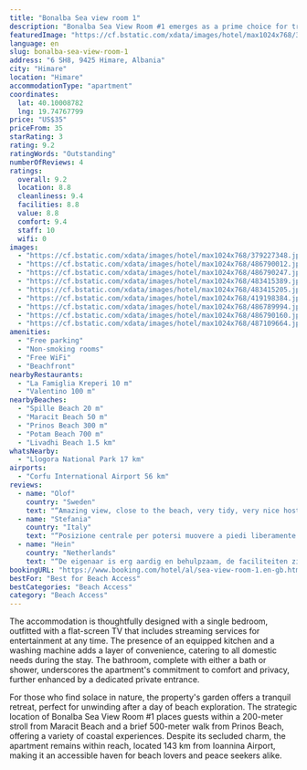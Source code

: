 ```yaml
---
title: "Bonalba Sea view room 1"
description: "Bonalba Sea View Room #1 emerges as a prime choice for travelers seeking a serene beachfront escape in Himare."
featuredImage: "https://cf.bstatic.com/xdata/images/hotel/max1024x768/379227348.jpg?k=92950139a726e9f02da17d686f5d56f3d10713708d356ab3f7a552562550b834&o=&hp=1"
language: en
slug: bonalba-sea-view-room-1
address: "6 SH8, 9425 Himare, Albania"
city: "Himare"
location: "Himare"
accommodationType: "apartment"
coordinates:
  lat: 40.10008782
  lng: 19.74767799
price: "US$35"
priceFrom: 35
starRating: 3
rating: 9.2
ratingWords: "Outstanding"
numberOfReviews: 4
ratings:
  overall: 9.2
  location: 8.8
  cleanliness: 9.4
  facilities: 8.8
  value: 8.8
  comfort: 9.4
  staff: 10
  wifi: 0
images:
  - "https://cf.bstatic.com/xdata/images/hotel/max1024x768/379227348.jpg?k=92950139a726e9f02da17d686f5d56f3d10713708d356ab3f7a552562550b834&o=&hp=1"
  - "https://cf.bstatic.com/xdata/images/hotel/max1024x768/486790012.jpg?k=930639db001cc38925173b23acce8f116aee899574b8915455b48d5b086a7dca&o=&hp=1"
  - "https://cf.bstatic.com/xdata/images/hotel/max1024x768/486790247.jpg?k=a965408688e1aa6b563217836f0508a04ff47d941d26d0266cbd44106d73c237&o=&hp=1"
  - "https://cf.bstatic.com/xdata/images/hotel/max1024x768/483415389.jpg?k=008eb0b1b92f07043a797b6132c56f51a9ab5f1c664cd585689e53c44c197325&o=&hp=1"
  - "https://cf.bstatic.com/xdata/images/hotel/max1024x768/483415205.jpg?k=f595e4da669e69d71c913799b91e53cc73bf3bfed4158df16a5f00be9dc8c3f7&o=&hp=1"
  - "https://cf.bstatic.com/xdata/images/hotel/max1024x768/419198384.jpg?k=a853b190209098fd0fcb967db5fb7338bd531db8a6fb30717184b5c6e62efe32&o=&hp=1"
  - "https://cf.bstatic.com/xdata/images/hotel/max1024x768/486789994.jpg?k=05e746e966e1045bcf752676c513a5639d48e84e123441ee55cd0fbaeed46607&o=&hp=1"
  - "https://cf.bstatic.com/xdata/images/hotel/max1024x768/486790160.jpg?k=565c51250204570cf9db3dc6eca1d2090c4442f46c6fd1afbf5ea836ec9c6322&o=&hp=1"
  - "https://cf.bstatic.com/xdata/images/hotel/max1024x768/487109664.jpg?k=ce39f3dc344a8eb29c5af638bd98ab83d4f0ccb93bbc7a7b68440f35e48c25e7&o=&hp=1"
amenities:
  - "Free parking"
  - "Non-smoking rooms"
  - "Free WiFi"
  - "Beachfront"
nearbyRestaurants:
  - "La Famiglia Kreperi 10 m"
  - "Valentino 100 m"
nearbyBeaches:
  - "Spille Beach 20 m"
  - "Maracit Beach 50 m"
  - "Prinos Beach 300 m"
  - "Potam Beach 700 m"
  - "Livadhi Beach 1.5 km"
whatsNearby:
  - "Llogora National Park 17 km"
airports:
  - "Corfu International Airport 56 km"
reviews:
  - name: "Olof"
    country: "Sweden"
    text: "“Amazing view, close to the beach, very tidy, very nice host!”"
  - name: "Stefania"
    country: "Italy"
    text: "“Posizione centrale per potersi muovere a piedi liberamente la sera. Il proprietario è gentile e disponibile.”"
  - name: "Hein"
    country: "Netherlands"
    text: "“De eigenaar is erg aardig en behulpzaam, de faciliteiten zijn prima, een heerlijke buitenkeuken, uitzicht is fantastisch. De boulevard is in vijf minuten te bereiken, heerlijk gegeten bij een van de vele restaurants. De boottrip (Lido is de beste)...”"
bookingURL: "https://www.booking.com/hotel/al/sea-view-room-1.en-gb.html?aid=8035640"
bestFor: "Best for Beach Access"
bestCategories: "Beach Access"
category: "Beach Access"
---
```


The accommodation is thoughtfully designed with a single bedroom, outfitted with a flat-screen TV that includes streaming services for entertainment at any time. The presence of an equipped kitchen and a washing machine adds a layer of convenience, catering to all domestic needs during the stay. The bathroom, complete with either a bath or shower, underscores the apartment's commitment to comfort and privacy, further enhanced by a dedicated private entrance.

For those who find solace in nature, the property's garden offers a tranquil retreat, perfect for unwinding after a day of beach exploration. The strategic location of Bonalba Sea View Room #1 places guests within a 200-meter stroll from Maracit Beach and a brief 500-meter walk from Prinos Beach, offering a variety of coastal experiences. Despite its secluded charm, the apartment remains within reach, located 143 km from Ioannina Airport, making it an accessible haven for beach lovers and peace seekers alike.